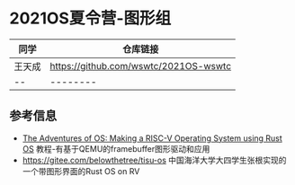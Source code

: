 # 2021OS夏令营-图形组

| 同学 | 仓库链接 |
| -- | -------- |
| 王天成 | https://github.com/wswtc/2021OS-wswtc |
| -- | -------- |


## 参考信息
- [The Adventures of OS: Making a RISC-V Operating System using Rust OS](https://osblog.stephenmarz.com/) 教程-有基于QEMU的framebuffer图形驱动和应用
- https://gitee.com/belowthetree/tisu-os 中国海洋大学大四学生张根实现的一个带图形界面的Rust OS on RV
